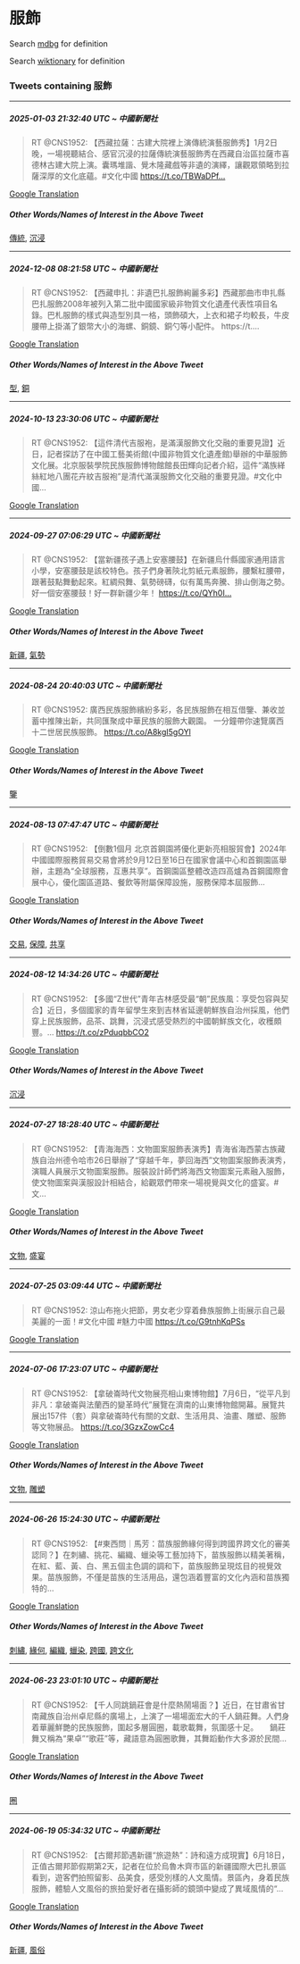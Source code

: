 # 服飾

Search [mdbg](https://www.mdbg.net/chinese/dictionary?page=worddict&wdrst=0&wdqb=服飾) for definition

Search [wiktionary](https://en.wiktionary.org/wiki/服飾) for definition

### Tweets containing 服飾

___
##### 2025-01-03 21:32:40 UTC ~ 中國新聞社
> RT @CNS1952: 【西藏拉薩：古建大院裡上演傳統演藝服飾秀】1月2日晚，一場視聽結合、感官沉浸的拉薩傳統演藝服飾秀在西藏自治區拉薩市喜德林古建大院上演。囊瑪堆諧、覺木隆藏戲等非遺的演繹，讓觀眾領略到拉薩深厚的文化底蘊。#文化中國 https://t.co/TBWaDPf…

[Google Translation](https://translate.google.com/?hi=en&tab=TT&sl=zh-CN&tl=en&op=translate&text=RT+%40CNS1952%3A+%E3%80%90%E8%A5%BF%E8%97%8F%E6%8B%89%E8%96%A9%EF%BC%9A%E5%8F%A4%E5%BB%BA%E5%A4%A7%E9%99%A2%E8%A3%A1%E4%B8%8A%E6%BC%94%E5%82%B3%E7%B5%B1%E6%BC%94%E8%97%9D%E6%9C%8D%E9%A3%BE%E7%A7%80%E3%80%911%E6%9C%882%E6%97%A5%E6%99%9A%EF%BC%8C%E4%B8%80%E5%A0%B4%E8%A6%96%E8%81%BD%E7%B5%90%E5%90%88%E3%80%81%E6%84%9F%E5%AE%98%E6%B2%89%E6%B5%B8%E7%9A%84%E6%8B%89%E8%96%A9%E5%82%B3%E7%B5%B1%E6%BC%94%E8%97%9D%E6%9C%8D%E9%A3%BE%E7%A7%80%E5%9C%A8%E8%A5%BF%E8%97%8F%E8%87%AA%E6%B2%BB%E5%8D%80%E6%8B%89%E8%96%A9%E5%B8%82%E5%96%9C%E5%BE%B7%E6%9E%97%E5%8F%A4%E5%BB%BA%E5%A4%A7%E9%99%A2%E4%B8%8A%E6%BC%94%E3%80%82%E5%9B%8A%E7%91%AA%E5%A0%86%E8%AB%A7%E3%80%81%E8%A6%BA%E6%9C%A8%E9%9A%86%E8%97%8F%E6%88%B2%E7%AD%89%E9%9D%9E%E9%81%BA%E7%9A%84%E6%BC%94%E7%B9%B9%EF%BC%8C%E8%AE%93%E8%A7%80%E7%9C%BE%E9%A0%98%E7%95%A5%E5%88%B0%E6%8B%89%E8%96%A9%E6%B7%B1%E5%8E%9A%E7%9A%84%E6%96%87%E5%8C%96%E5%BA%95%E8%98%8A%E3%80%82%23%E6%96%87%E5%8C%96%E4%B8%AD%E5%9C%8B+https%3A%2F%2Ft.co%2FTBWaDPf%E2%80%A6)
##### Other Words/Names of Interest in the Above Tweet
[傳統](傳統.md), [沉浸](沉浸.md)
___
##### 2024-12-08 08:21:58 UTC ~ 中國新聞社
> RT @CNS1952: 【西藏申扎：非遺巴扎服飾絢麗多彩】西藏那曲市申扎縣巴扎服飾2008年被列入第二批中國國家級非物質文化遺產代表性項目名錄。巴札服飾的樣式與造型別具一格，頭飾碩大，上衣和裙子均較長，牛皮腰帶上掛滿了銀幣大小的海螺、銅鏡、銅勺等小配件。 https://t.…

[Google Translation](https://translate.google.com/?hi=en&tab=TT&sl=zh-CN&tl=en&op=translate&text=RT+%40CNS1952%3A+%E3%80%90%E8%A5%BF%E8%97%8F%E7%94%B3%E6%89%8E%EF%BC%9A%E9%9D%9E%E9%81%BA%E5%B7%B4%E6%89%8E%E6%9C%8D%E9%A3%BE%E7%B5%A2%E9%BA%97%E5%A4%9A%E5%BD%A9%E3%80%91%E8%A5%BF%E8%97%8F%E9%82%A3%E6%9B%B2%E5%B8%82%E7%94%B3%E6%89%8E%E7%B8%A3%E5%B7%B4%E6%89%8E%E6%9C%8D%E9%A3%BE2008%E5%B9%B4%E8%A2%AB%E5%88%97%E5%85%A5%E7%AC%AC%E4%BA%8C%E6%89%B9%E4%B8%AD%E5%9C%8B%E5%9C%8B%E5%AE%B6%E7%B4%9A%E9%9D%9E%E7%89%A9%E8%B3%AA%E6%96%87%E5%8C%96%E9%81%BA%E7%94%A2%E4%BB%A3%E8%A1%A8%E6%80%A7%E9%A0%85%E7%9B%AE%E5%90%8D%E9%8C%84%E3%80%82%E5%B7%B4%E6%9C%AD%E6%9C%8D%E9%A3%BE%E7%9A%84%E6%A8%A3%E5%BC%8F%E8%88%87%E9%80%A0%E5%9E%8B%E5%88%A5%E5%85%B7%E4%B8%80%E6%A0%BC%EF%BC%8C%E9%A0%AD%E9%A3%BE%E7%A2%A9%E5%A4%A7%EF%BC%8C%E4%B8%8A%E8%A1%A3%E5%92%8C%E8%A3%99%E5%AD%90%E5%9D%87%E8%BC%83%E9%95%B7%EF%BC%8C%E7%89%9B%E7%9A%AE%E8%85%B0%E5%B8%B6%E4%B8%8A%E6%8E%9B%E6%BB%BF%E4%BA%86%E9%8A%80%E5%B9%A3%E5%A4%A7%E5%B0%8F%E7%9A%84%E6%B5%B7%E8%9E%BA%E3%80%81%E9%8A%85%E9%8F%A1%E3%80%81%E9%8A%85%E5%8B%BA%E7%AD%89%E5%B0%8F%E9%85%8D%E4%BB%B6%E3%80%82+https%3A%2F%2Ft.%E2%80%A6)
##### Other Words/Names of Interest in the Above Tweet
[型](型.md), [銅](銅.md)
___
##### 2024-10-13 23:30:06 UTC ~ 中國新聞社
> RT @CNS1952: 【這件清代吉服袍，是滿漢服飾文化交融的重要見證】近日，記者探訪了在中國工藝美術館(中國非物質文化遺產館)舉辦的中華服飾文化展。北京服裝學院民族服飾博物館館長田輝向記者介紹，這件“滿族緙絲紅地八團花卉紋吉服袍”是清代滿漢服飾文化交融的重要見證。#文化中國…

[Google Translation](https://translate.google.com/?hi=en&tab=TT&sl=zh-CN&tl=en&op=translate&text=RT+%40CNS1952%3A+%E3%80%90%E9%80%99%E4%BB%B6%E6%B8%85%E4%BB%A3%E5%90%89%E6%9C%8D%E8%A2%8D%EF%BC%8C%E6%98%AF%E6%BB%BF%E6%BC%A2%E6%9C%8D%E9%A3%BE%E6%96%87%E5%8C%96%E4%BA%A4%E8%9E%8D%E7%9A%84%E9%87%8D%E8%A6%81%E8%A6%8B%E8%AD%89%E3%80%91%E8%BF%91%E6%97%A5%EF%BC%8C%E8%A8%98%E8%80%85%E6%8E%A2%E8%A8%AA%E4%BA%86%E5%9C%A8%E4%B8%AD%E5%9C%8B%E5%B7%A5%E8%97%9D%E7%BE%8E%E8%A1%93%E9%A4%A8%28%E4%B8%AD%E5%9C%8B%E9%9D%9E%E7%89%A9%E8%B3%AA%E6%96%87%E5%8C%96%E9%81%BA%E7%94%A2%E9%A4%A8%29%E8%88%89%E8%BE%A6%E7%9A%84%E4%B8%AD%E8%8F%AF%E6%9C%8D%E9%A3%BE%E6%96%87%E5%8C%96%E5%B1%95%E3%80%82%E5%8C%97%E4%BA%AC%E6%9C%8D%E8%A3%9D%E5%AD%B8%E9%99%A2%E6%B0%91%E6%97%8F%E6%9C%8D%E9%A3%BE%E5%8D%9A%E7%89%A9%E9%A4%A8%E9%A4%A8%E9%95%B7%E7%94%B0%E8%BC%9D%E5%90%91%E8%A8%98%E8%80%85%E4%BB%8B%E7%B4%B9%EF%BC%8C%E9%80%99%E4%BB%B6%E2%80%9C%E6%BB%BF%E6%97%8F%E7%B7%99%E7%B5%B2%E7%B4%85%E5%9C%B0%E5%85%AB%E5%9C%98%E8%8A%B1%E5%8D%89%E7%B4%8B%E5%90%89%E6%9C%8D%E8%A2%8D%E2%80%9D%E6%98%AF%E6%B8%85%E4%BB%A3%E6%BB%BF%E6%BC%A2%E6%9C%8D%E9%A3%BE%E6%96%87%E5%8C%96%E4%BA%A4%E8%9E%8D%E7%9A%84%E9%87%8D%E8%A6%81%E8%A6%8B%E8%AD%89%E3%80%82%23%E6%96%87%E5%8C%96%E4%B8%AD%E5%9C%8B%E2%80%A6)
___
##### 2024-09-27 07:06:29 UTC ~ 中國新聞社
> RT @CNS1952: 【當新疆孩子遇上安塞腰鼓】在新疆烏什縣國家通用語言小學，安塞腰鼓是該校特色。孩子們身著陝北剪紙元素服飾，腰繫紅腰帶，跟著鼓點舞動起來。紅綢飛舞、氣勢磅礴，似有萬馬奔騰、排山倒海之勢。好一個安塞腰鼓！好一群新疆少年！ https://t.co/QYh0I…

[Google Translation](https://translate.google.com/?hi=en&tab=TT&sl=zh-CN&tl=en&op=translate&text=RT+%40CNS1952%3A+%E3%80%90%E7%95%B6%E6%96%B0%E7%96%86%E5%AD%A9%E5%AD%90%E9%81%87%E4%B8%8A%E5%AE%89%E5%A1%9E%E8%85%B0%E9%BC%93%E3%80%91%E5%9C%A8%E6%96%B0%E7%96%86%E7%83%8F%E4%BB%80%E7%B8%A3%E5%9C%8B%E5%AE%B6%E9%80%9A%E7%94%A8%E8%AA%9E%E8%A8%80%E5%B0%8F%E5%AD%B8%EF%BC%8C%E5%AE%89%E5%A1%9E%E8%85%B0%E9%BC%93%E6%98%AF%E8%A9%B2%E6%A0%A1%E7%89%B9%E8%89%B2%E3%80%82%E5%AD%A9%E5%AD%90%E5%80%91%E8%BA%AB%E8%91%97%E9%99%9D%E5%8C%97%E5%89%AA%E7%B4%99%E5%85%83%E7%B4%A0%E6%9C%8D%E9%A3%BE%EF%BC%8C%E8%85%B0%E7%B9%AB%E7%B4%85%E8%85%B0%E5%B8%B6%EF%BC%8C%E8%B7%9F%E8%91%97%E9%BC%93%E9%BB%9E%E8%88%9E%E5%8B%95%E8%B5%B7%E4%BE%86%E3%80%82%E7%B4%85%E7%B6%A2%E9%A3%9B%E8%88%9E%E3%80%81%E6%B0%A3%E5%8B%A2%E7%A3%85%E7%A4%B4%EF%BC%8C%E4%BC%BC%E6%9C%89%E8%90%AC%E9%A6%AC%E5%A5%94%E9%A8%B0%E3%80%81%E6%8E%92%E5%B1%B1%E5%80%92%E6%B5%B7%E4%B9%8B%E5%8B%A2%E3%80%82%E5%A5%BD%E4%B8%80%E5%80%8B%E5%AE%89%E5%A1%9E%E8%85%B0%E9%BC%93%EF%BC%81%E5%A5%BD%E4%B8%80%E7%BE%A4%E6%96%B0%E7%96%86%E5%B0%91%E5%B9%B4%EF%BC%81+https%3A%2F%2Ft.co%2FQYh0I%E2%80%A6)
##### Other Words/Names of Interest in the Above Tweet
[新疆](新疆.md), [氣勢](氣勢.md)
___
##### 2024-08-24 20:40:03 UTC ~ 中國新聞社
> RT @CNS1952: 廣西民族服飾繽紛多彩，各民族服飾在相互借鑒、兼收並蓄中推陳出新，共同匯聚成中華民族的服飾大觀園。 一分鐘帶你速覽廣西十二世居民族服飾。 https://t.co/A8kgI5gOYl

[Google Translation](https://translate.google.com/?hi=en&tab=TT&sl=zh-CN&tl=en&op=translate&text=RT+%40CNS1952%3A+%E5%BB%A3%E8%A5%BF%E6%B0%91%E6%97%8F%E6%9C%8D%E9%A3%BE%E7%B9%BD%E7%B4%9B%E5%A4%9A%E5%BD%A9%EF%BC%8C%E5%90%84%E6%B0%91%E6%97%8F%E6%9C%8D%E9%A3%BE%E5%9C%A8%E7%9B%B8%E4%BA%92%E5%80%9F%E9%91%92%E3%80%81%E5%85%BC%E6%94%B6%E4%B8%A6%E8%93%84%E4%B8%AD%E6%8E%A8%E9%99%B3%E5%87%BA%E6%96%B0%EF%BC%8C%E5%85%B1%E5%90%8C%E5%8C%AF%E8%81%9A%E6%88%90%E4%B8%AD%E8%8F%AF%E6%B0%91%E6%97%8F%E7%9A%84%E6%9C%8D%E9%A3%BE%E5%A4%A7%E8%A7%80%E5%9C%92%E3%80%82+%E4%B8%80%E5%88%86%E9%90%98%E5%B8%B6%E4%BD%A0%E9%80%9F%E8%A6%BD%E5%BB%A3%E8%A5%BF%E5%8D%81%E4%BA%8C%E4%B8%96%E5%B1%85%E6%B0%91%E6%97%8F%E6%9C%8D%E9%A3%BE%E3%80%82+https%3A%2F%2Ft.co%2FA8kgI5gOYl)
##### Other Words/Names of Interest in the Above Tweet
[鑒](鑒.md)
___
##### 2024-08-13 07:47:47 UTC ~ 中國新聞社
> RT @CNS1952: 【倒數1個月 北京首鋼園將優化更新亮相服貿會】2024年中國國際服務貿易交易會將於9月12日至16日在國家會議中心和首鋼園區舉辦，主題為“全球服務，互惠共享”。首鋼園區整體改造四高爐為首鋼國際會展中心，優化園區道路、餐飲等附屬保障設施，服務保障本屆服飾…

[Google Translation](https://translate.google.com/?hi=en&tab=TT&sl=zh-CN&tl=en&op=translate&text=RT+%40CNS1952%3A+%E3%80%90%E5%80%92%E6%95%B81%E5%80%8B%E6%9C%88+%E5%8C%97%E4%BA%AC%E9%A6%96%E9%8B%BC%E5%9C%92%E5%B0%87%E5%84%AA%E5%8C%96%E6%9B%B4%E6%96%B0%E4%BA%AE%E7%9B%B8%E6%9C%8D%E8%B2%BF%E6%9C%83%E3%80%912024%E5%B9%B4%E4%B8%AD%E5%9C%8B%E5%9C%8B%E9%9A%9B%E6%9C%8D%E5%8B%99%E8%B2%BF%E6%98%93%E4%BA%A4%E6%98%93%E6%9C%83%E5%B0%87%E6%96%BC9%E6%9C%8812%E6%97%A5%E8%87%B316%E6%97%A5%E5%9C%A8%E5%9C%8B%E5%AE%B6%E6%9C%83%E8%AD%B0%E4%B8%AD%E5%BF%83%E5%92%8C%E9%A6%96%E9%8B%BC%E5%9C%92%E5%8D%80%E8%88%89%E8%BE%A6%EF%BC%8C%E4%B8%BB%E9%A1%8C%E7%82%BA%E2%80%9C%E5%85%A8%E7%90%83%E6%9C%8D%E5%8B%99%EF%BC%8C%E4%BA%92%E6%83%A0%E5%85%B1%E4%BA%AB%E2%80%9D%E3%80%82%E9%A6%96%E9%8B%BC%E5%9C%92%E5%8D%80%E6%95%B4%E9%AB%94%E6%94%B9%E9%80%A0%E5%9B%9B%E9%AB%98%E7%88%90%E7%82%BA%E9%A6%96%E9%8B%BC%E5%9C%8B%E9%9A%9B%E6%9C%83%E5%B1%95%E4%B8%AD%E5%BF%83%EF%BC%8C%E5%84%AA%E5%8C%96%E5%9C%92%E5%8D%80%E9%81%93%E8%B7%AF%E3%80%81%E9%A4%90%E9%A3%B2%E7%AD%89%E9%99%84%E5%B1%AC%E4%BF%9D%E9%9A%9C%E8%A8%AD%E6%96%BD%EF%BC%8C%E6%9C%8D%E5%8B%99%E4%BF%9D%E9%9A%9C%E6%9C%AC%E5%B1%86%E6%9C%8D%E9%A3%BE%E2%80%A6)
##### Other Words/Names of Interest in the Above Tweet
[交易](交易.md), [保障](保障.md), [共享](共享.md)
___
##### 2024-08-12 14:34:26 UTC ~ 中國新聞社
> RT @CNS1952: 【多國“Z世代”青年吉林感受最“朝”民族風：享受包容與契合】近日，多個國家的青年留學生來到吉林省延邊朝鮮族自治州採風，他們穿上民族服飾，品茶、跳舞，沉浸式感受熱烈的中國朝鮮族文化，收穫頗豐。… https://t.co/zPduqbbCO2

[Google Translation](https://translate.google.com/?hi=en&tab=TT&sl=zh-CN&tl=en&op=translate&text=RT+%40CNS1952%3A+%E3%80%90%E5%A4%9A%E5%9C%8B%E2%80%9CZ%E4%B8%96%E4%BB%A3%E2%80%9D%E9%9D%92%E5%B9%B4%E5%90%89%E6%9E%97%E6%84%9F%E5%8F%97%E6%9C%80%E2%80%9C%E6%9C%9D%E2%80%9D%E6%B0%91%E6%97%8F%E9%A2%A8%EF%BC%9A%E4%BA%AB%E5%8F%97%E5%8C%85%E5%AE%B9%E8%88%87%E5%A5%91%E5%90%88%E3%80%91%E8%BF%91%E6%97%A5%EF%BC%8C%E5%A4%9A%E5%80%8B%E5%9C%8B%E5%AE%B6%E7%9A%84%E9%9D%92%E5%B9%B4%E7%95%99%E5%AD%B8%E7%94%9F%E4%BE%86%E5%88%B0%E5%90%89%E6%9E%97%E7%9C%81%E5%BB%B6%E9%82%8A%E6%9C%9D%E9%AE%AE%E6%97%8F%E8%87%AA%E6%B2%BB%E5%B7%9E%E6%8E%A1%E9%A2%A8%EF%BC%8C%E4%BB%96%E5%80%91%E7%A9%BF%E4%B8%8A%E6%B0%91%E6%97%8F%E6%9C%8D%E9%A3%BE%EF%BC%8C%E5%93%81%E8%8C%B6%E3%80%81%E8%B7%B3%E8%88%9E%EF%BC%8C%E6%B2%89%E6%B5%B8%E5%BC%8F%E6%84%9F%E5%8F%97%E7%86%B1%E7%83%88%E7%9A%84%E4%B8%AD%E5%9C%8B%E6%9C%9D%E9%AE%AE%E6%97%8F%E6%96%87%E5%8C%96%EF%BC%8C%E6%94%B6%E7%A9%AB%E9%A0%97%E8%B1%90%E3%80%82%E2%80%A6+https%3A%2F%2Ft.co%2FzPduqbbCO2)
##### Other Words/Names of Interest in the Above Tweet
[沉浸](沉浸.md)
___
##### 2024-07-27 18:28:40 UTC ~ 中國新聞社
> RT @CNS1952: 【青海海西：文物圖案服飾表演秀】青海省海西蒙古族藏族自治州德令哈市26日舉辦了“穿越千年，夢回海西”文物圖案服飾表演秀，演職人員展示文物圖案服飾。服裝設計師們將海西文物圖案元素融入服飾，使文物圖案與漢服設計相結合，給觀眾們帶來一場視覺與文化的盛宴。#文…

[Google Translation](https://translate.google.com/?hi=en&tab=TT&sl=zh-CN&tl=en&op=translate&text=RT+%40CNS1952%3A+%E3%80%90%E9%9D%92%E6%B5%B7%E6%B5%B7%E8%A5%BF%EF%BC%9A%E6%96%87%E7%89%A9%E5%9C%96%E6%A1%88%E6%9C%8D%E9%A3%BE%E8%A1%A8%E6%BC%94%E7%A7%80%E3%80%91%E9%9D%92%E6%B5%B7%E7%9C%81%E6%B5%B7%E8%A5%BF%E8%92%99%E5%8F%A4%E6%97%8F%E8%97%8F%E6%97%8F%E8%87%AA%E6%B2%BB%E5%B7%9E%E5%BE%B7%E4%BB%A4%E5%93%88%E5%B8%8226%E6%97%A5%E8%88%89%E8%BE%A6%E4%BA%86%E2%80%9C%E7%A9%BF%E8%B6%8A%E5%8D%83%E5%B9%B4%EF%BC%8C%E5%A4%A2%E5%9B%9E%E6%B5%B7%E8%A5%BF%E2%80%9D%E6%96%87%E7%89%A9%E5%9C%96%E6%A1%88%E6%9C%8D%E9%A3%BE%E8%A1%A8%E6%BC%94%E7%A7%80%EF%BC%8C%E6%BC%94%E8%81%B7%E4%BA%BA%E5%93%A1%E5%B1%95%E7%A4%BA%E6%96%87%E7%89%A9%E5%9C%96%E6%A1%88%E6%9C%8D%E9%A3%BE%E3%80%82%E6%9C%8D%E8%A3%9D%E8%A8%AD%E8%A8%88%E5%B8%AB%E5%80%91%E5%B0%87%E6%B5%B7%E8%A5%BF%E6%96%87%E7%89%A9%E5%9C%96%E6%A1%88%E5%85%83%E7%B4%A0%E8%9E%8D%E5%85%A5%E6%9C%8D%E9%A3%BE%EF%BC%8C%E4%BD%BF%E6%96%87%E7%89%A9%E5%9C%96%E6%A1%88%E8%88%87%E6%BC%A2%E6%9C%8D%E8%A8%AD%E8%A8%88%E7%9B%B8%E7%B5%90%E5%90%88%EF%BC%8C%E7%B5%A6%E8%A7%80%E7%9C%BE%E5%80%91%E5%B8%B6%E4%BE%86%E4%B8%80%E5%A0%B4%E8%A6%96%E8%A6%BA%E8%88%87%E6%96%87%E5%8C%96%E7%9A%84%E7%9B%9B%E5%AE%B4%E3%80%82%23%E6%96%87%E2%80%A6)
##### Other Words/Names of Interest in the Above Tweet
[文物](文物.md), [盛宴](盛宴.md)
___
##### 2024-07-25 03:09:44 UTC ~ 中國新聞社
> RT @CNS1952: 涼山布拖火把節，男女老少穿着彝族服飾上街展示自己最美麗的一面！#文化中國 #魅力中國 https://t.co/G9tnhKqPSs

[Google Translation](https://translate.google.com/?hi=en&tab=TT&sl=zh-CN&tl=en&op=translate&text=RT+%40CNS1952%3A+%E6%B6%BC%E5%B1%B1%E5%B8%83%E6%8B%96%E7%81%AB%E6%8A%8A%E7%AF%80%EF%BC%8C%E7%94%B7%E5%A5%B3%E8%80%81%E5%B0%91%E7%A9%BF%E7%9D%80%E5%BD%9D%E6%97%8F%E6%9C%8D%E9%A3%BE%E4%B8%8A%E8%A1%97%E5%B1%95%E7%A4%BA%E8%87%AA%E5%B7%B1%E6%9C%80%E7%BE%8E%E9%BA%97%E7%9A%84%E4%B8%80%E9%9D%A2%EF%BC%81%23%E6%96%87%E5%8C%96%E4%B8%AD%E5%9C%8B+%23%E9%AD%85%E5%8A%9B%E4%B8%AD%E5%9C%8B+https%3A%2F%2Ft.co%2FG9tnhKqPSs)
___
##### 2024-07-06 17:23:07 UTC ~ 中國新聞社
> RT @CNS1952: 【拿破崙時代文物展亮相山東博物館】7月6日，“從平凡到非凡：拿破崙與法蘭西的變革時代”展覽在濟南的山東博物館開幕。展覽共展出157件（套）與拿破崙時代有關的文獻、生活用具、油畫、雕塑、服飾等文物展品。 https://t.co/3GzxZowCc4

[Google Translation](https://translate.google.com/?hi=en&tab=TT&sl=zh-CN&tl=en&op=translate&text=RT+%40CNS1952%3A+%E3%80%90%E6%8B%BF%E7%A0%B4%E5%B4%99%E6%99%82%E4%BB%A3%E6%96%87%E7%89%A9%E5%B1%95%E4%BA%AE%E7%9B%B8%E5%B1%B1%E6%9D%B1%E5%8D%9A%E7%89%A9%E9%A4%A8%E3%80%917%E6%9C%886%E6%97%A5%EF%BC%8C%E2%80%9C%E5%BE%9E%E5%B9%B3%E5%87%A1%E5%88%B0%E9%9D%9E%E5%87%A1%EF%BC%9A%E6%8B%BF%E7%A0%B4%E5%B4%99%E8%88%87%E6%B3%95%E8%98%AD%E8%A5%BF%E7%9A%84%E8%AE%8A%E9%9D%A9%E6%99%82%E4%BB%A3%E2%80%9D%E5%B1%95%E8%A6%BD%E5%9C%A8%E6%BF%9F%E5%8D%97%E7%9A%84%E5%B1%B1%E6%9D%B1%E5%8D%9A%E7%89%A9%E9%A4%A8%E9%96%8B%E5%B9%95%E3%80%82%E5%B1%95%E8%A6%BD%E5%85%B1%E5%B1%95%E5%87%BA157%E4%BB%B6%EF%BC%88%E5%A5%97%EF%BC%89%E8%88%87%E6%8B%BF%E7%A0%B4%E5%B4%99%E6%99%82%E4%BB%A3%E6%9C%89%E9%97%9C%E7%9A%84%E6%96%87%E7%8D%BB%E3%80%81%E7%94%9F%E6%B4%BB%E7%94%A8%E5%85%B7%E3%80%81%E6%B2%B9%E7%95%AB%E3%80%81%E9%9B%95%E5%A1%91%E3%80%81%E6%9C%8D%E9%A3%BE%E7%AD%89%E6%96%87%E7%89%A9%E5%B1%95%E5%93%81%E3%80%82+https%3A%2F%2Ft.co%2F3GzxZowCc4)
##### Other Words/Names of Interest in the Above Tweet
[文物](文物.md), [雕塑](雕塑.md)
___
##### 2024-06-26 15:24:30 UTC ~ 中國新聞社
> RT @CNS1952: 【#東西問｜馬芳：苗族服飾緣何得到跨國界跨文化的審美認同？】在刺繡、挑花、編織、蠟染等工藝加持下，苗族服飾以精美著稱，在紅、藍、黃、白、黑五個主色調的調和下，苗族服飾呈現炫目的視覺效果。苗族服飾，不僅是苗族的生活用品，還包涵着豐富的文化內涵和苗族獨特的…

[Google Translation](https://translate.google.com/?hi=en&tab=TT&sl=zh-CN&tl=en&op=translate&text=RT+%40CNS1952%3A+%E3%80%90%23%E6%9D%B1%E8%A5%BF%E5%95%8F%EF%BD%9C%E9%A6%AC%E8%8A%B3%EF%BC%9A%E8%8B%97%E6%97%8F%E6%9C%8D%E9%A3%BE%E7%B7%A3%E4%BD%95%E5%BE%97%E5%88%B0%E8%B7%A8%E5%9C%8B%E7%95%8C%E8%B7%A8%E6%96%87%E5%8C%96%E7%9A%84%E5%AF%A9%E7%BE%8E%E8%AA%8D%E5%90%8C%EF%BC%9F%E3%80%91%E5%9C%A8%E5%88%BA%E7%B9%A1%E3%80%81%E6%8C%91%E8%8A%B1%E3%80%81%E7%B7%A8%E7%B9%94%E3%80%81%E8%A0%9F%E6%9F%93%E7%AD%89%E5%B7%A5%E8%97%9D%E5%8A%A0%E6%8C%81%E4%B8%8B%EF%BC%8C%E8%8B%97%E6%97%8F%E6%9C%8D%E9%A3%BE%E4%BB%A5%E7%B2%BE%E7%BE%8E%E8%91%97%E7%A8%B1%EF%BC%8C%E5%9C%A8%E7%B4%85%E3%80%81%E8%97%8D%E3%80%81%E9%BB%83%E3%80%81%E7%99%BD%E3%80%81%E9%BB%91%E4%BA%94%E5%80%8B%E4%B8%BB%E8%89%B2%E8%AA%BF%E7%9A%84%E8%AA%BF%E5%92%8C%E4%B8%8B%EF%BC%8C%E8%8B%97%E6%97%8F%E6%9C%8D%E9%A3%BE%E5%91%88%E7%8F%BE%E7%82%AB%E7%9B%AE%E7%9A%84%E8%A6%96%E8%A6%BA%E6%95%88%E6%9E%9C%E3%80%82%E8%8B%97%E6%97%8F%E6%9C%8D%E9%A3%BE%EF%BC%8C%E4%B8%8D%E5%83%85%E6%98%AF%E8%8B%97%E6%97%8F%E7%9A%84%E7%94%9F%E6%B4%BB%E7%94%A8%E5%93%81%EF%BC%8C%E9%82%84%E5%8C%85%E6%B6%B5%E7%9D%80%E8%B1%90%E5%AF%8C%E7%9A%84%E6%96%87%E5%8C%96%E5%85%A7%E6%B6%B5%E5%92%8C%E8%8B%97%E6%97%8F%E7%8D%A8%E7%89%B9%E7%9A%84%E2%80%A6)
##### Other Words/Names of Interest in the Above Tweet
[刺繡](刺繡.md), [緣何](緣何.md), [編織](編織.md), [蠟染](蠟染.md), [跨國](跨國.md), [跨文化](跨文化.md)
___
##### 2024-06-23 23:01:10 UTC ~ 中國新聞社
> RT @CNS1952: 【千人同跳鍋莊會是什麼熱鬧場面？】近日，在甘肅省甘南藏族自治州卓尼縣的廣場上，上演了一場場面宏大的千人鍋莊舞。人們身着華麗鮮艷的民族服飾，圍起多層圓圈，載歌載舞，氛圍感十足。　　鍋莊舞又稱為“果卓”“歌莊”等，藏語意為圓圈歌舞，其舞蹈動作大多源於民間…

[Google Translation](https://translate.google.com/?hi=en&tab=TT&sl=zh-CN&tl=en&op=translate&text=RT+%40CNS1952%3A+%E3%80%90%E5%8D%83%E4%BA%BA%E5%90%8C%E8%B7%B3%E9%8D%8B%E8%8E%8A%E6%9C%83%E6%98%AF%E4%BB%80%E9%BA%BC%E7%86%B1%E9%AC%A7%E5%A0%B4%E9%9D%A2%EF%BC%9F%E3%80%91%E8%BF%91%E6%97%A5%EF%BC%8C%E5%9C%A8%E7%94%98%E8%82%85%E7%9C%81%E7%94%98%E5%8D%97%E8%97%8F%E6%97%8F%E8%87%AA%E6%B2%BB%E5%B7%9E%E5%8D%93%E5%B0%BC%E7%B8%A3%E7%9A%84%E5%BB%A3%E5%A0%B4%E4%B8%8A%EF%BC%8C%E4%B8%8A%E6%BC%94%E4%BA%86%E4%B8%80%E5%A0%B4%E5%A0%B4%E9%9D%A2%E5%AE%8F%E5%A4%A7%E7%9A%84%E5%8D%83%E4%BA%BA%E9%8D%8B%E8%8E%8A%E8%88%9E%E3%80%82%E4%BA%BA%E5%80%91%E8%BA%AB%E7%9D%80%E8%8F%AF%E9%BA%97%E9%AE%AE%E8%89%B7%E7%9A%84%E6%B0%91%E6%97%8F%E6%9C%8D%E9%A3%BE%EF%BC%8C%E5%9C%8D%E8%B5%B7%E5%A4%9A%E5%B1%A4%E5%9C%93%E5%9C%88%EF%BC%8C%E8%BC%89%E6%AD%8C%E8%BC%89%E8%88%9E%EF%BC%8C%E6%B0%9B%E5%9C%8D%E6%84%9F%E5%8D%81%E8%B6%B3%E3%80%82%E3%80%80%E3%80%80%E9%8D%8B%E8%8E%8A%E8%88%9E%E5%8F%88%E7%A8%B1%E7%82%BA%E2%80%9C%E6%9E%9C%E5%8D%93%E2%80%9D%E2%80%9C%E6%AD%8C%E8%8E%8A%E2%80%9D%E7%AD%89%EF%BC%8C%E8%97%8F%E8%AA%9E%E6%84%8F%E7%82%BA%E5%9C%93%E5%9C%88%E6%AD%8C%E8%88%9E%EF%BC%8C%E5%85%B6%E8%88%9E%E8%B9%88%E5%8B%95%E4%BD%9C%E5%A4%A7%E5%A4%9A%E6%BA%90%E6%96%BC%E6%B0%91%E9%96%93%E2%80%A6)
##### Other Words/Names of Interest in the Above Tweet
[圈](圈.md)
___
##### 2024-06-19 05:34:32 UTC ~ 中國新聞社
> RT @CNS1952: 【古爾邦節遇新疆“旅遊熱”：詩和遠方成現實】6月18日，正值古爾邦節假期第2天，記者在位於烏魯木齊市區的新疆國際大巴扎景區看到，遊客們拍照留影、品美食，感受別樣的人文風情。景區內，身着民族服飾，體驗人文風俗的旅拍愛好者在攝影師的鏡頭中變成了異域風情的“…

[Google Translation](https://translate.google.com/?hi=en&tab=TT&sl=zh-CN&tl=en&op=translate&text=RT+%40CNS1952%3A+%E3%80%90%E5%8F%A4%E7%88%BE%E9%82%A6%E7%AF%80%E9%81%87%E6%96%B0%E7%96%86%E2%80%9C%E6%97%85%E9%81%8A%E7%86%B1%E2%80%9D%EF%BC%9A%E8%A9%A9%E5%92%8C%E9%81%A0%E6%96%B9%E6%88%90%E7%8F%BE%E5%AF%A6%E3%80%916%E6%9C%8818%E6%97%A5%EF%BC%8C%E6%AD%A3%E5%80%BC%E5%8F%A4%E7%88%BE%E9%82%A6%E7%AF%80%E5%81%87%E6%9C%9F%E7%AC%AC2%E5%A4%A9%EF%BC%8C%E8%A8%98%E8%80%85%E5%9C%A8%E4%BD%8D%E6%96%BC%E7%83%8F%E9%AD%AF%E6%9C%A8%E9%BD%8A%E5%B8%82%E5%8D%80%E7%9A%84%E6%96%B0%E7%96%86%E5%9C%8B%E9%9A%9B%E5%A4%A7%E5%B7%B4%E6%89%8E%E6%99%AF%E5%8D%80%E7%9C%8B%E5%88%B0%EF%BC%8C%E9%81%8A%E5%AE%A2%E5%80%91%E6%8B%8D%E7%85%A7%E7%95%99%E5%BD%B1%E3%80%81%E5%93%81%E7%BE%8E%E9%A3%9F%EF%BC%8C%E6%84%9F%E5%8F%97%E5%88%A5%E6%A8%A3%E7%9A%84%E4%BA%BA%E6%96%87%E9%A2%A8%E6%83%85%E3%80%82%E6%99%AF%E5%8D%80%E5%85%A7%EF%BC%8C%E8%BA%AB%E7%9D%80%E6%B0%91%E6%97%8F%E6%9C%8D%E9%A3%BE%EF%BC%8C%E9%AB%94%E9%A9%97%E4%BA%BA%E6%96%87%E9%A2%A8%E4%BF%97%E7%9A%84%E6%97%85%E6%8B%8D%E6%84%9B%E5%A5%BD%E8%80%85%E5%9C%A8%E6%94%9D%E5%BD%B1%E5%B8%AB%E7%9A%84%E9%8F%A1%E9%A0%AD%E4%B8%AD%E8%AE%8A%E6%88%90%E4%BA%86%E7%95%B0%E5%9F%9F%E9%A2%A8%E6%83%85%E7%9A%84%E2%80%9C%E2%80%A6)
##### Other Words/Names of Interest in the Above Tweet
[新疆](新疆.md), [風俗](風俗.md)
